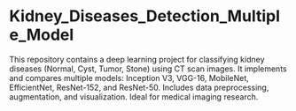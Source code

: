 # Kidney_Diseases_Detection_Multiple_Model
This repository contains a deep learning project for classifying kidney diseases (Normal, Cyst, Tumor, Stone) using CT scan images. It implements and compares multiple models: Inception V3, VGG-16, MobileNet, EfficientNet, ResNet-152, and ResNet-50. Includes data preprocessing, augmentation, and visualization. Ideal for medical imaging research.
